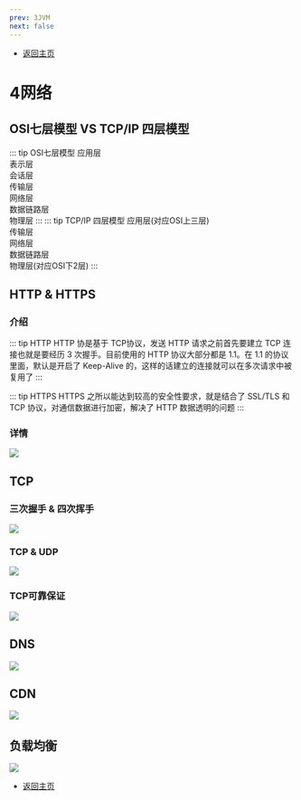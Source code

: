 ```yaml
---
prev: 3JVM
next: false
---
```

* [返回主页](../home.md)
# 4网络
## OSI七层模型 VS TCP/IP 四层模型
::: tip OSI七层模型
应用层<br>
表示层<br>
会话层<br>
传输层<br>
网络层<br>
数据链路层<br>
物理层
:::
::: tip TCP/IP 四层模型
应用层(对应OSI上三层)<br>
传输层<br>
网络层<br>
数据链路层<br>
物理层(对应OSI下2层)
:::

## HTTP & HTTPS
### 介绍
::: tip HTTP
HTTP 协是基于 TCP协议，发送 HTTP 请求之前首先要建立 TCP 连接也就是要经历 3 次握手。目前使用的 HTTP 协议大部分都是 1.1。在 1.1 的协议里面，默认是开启了 Keep-Alive 的，这样的话建立的连接就可以在多次请求中被复用了
:::

::: tip HTTPS
HTTPS 之所以能达到较高的安全性要求，就是结合了 SSL/TLS 和 TCP 协议，对通信数据进行加密，解决了 HTTP 数据透明的问题
:::

### 详情
![](../../picture/1/4HTTP&HTTPS.png)

## TCP
### 三次握手 & 四次挥手
![](../../picture/1/4TCP.png)

### TCP & UDP
![](../../picture/1/4tcpudp.png)

### TCP可靠保证
![](../../picture/1/4TCP可靠保证.png)

## DNS
![](../../picture/1/4DNS.png)

## CDN
![](../../picture/1/4CDN.png)

## 负载均衡
![](../../picture/1/4负载均衡.png)

* [返回主页](../home.md)